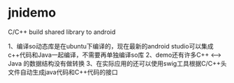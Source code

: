 # jnidemo
C/C++ build shared library to android


1、编译so动态库是在ubuntu下编译的，现在最新的android studio可以集成c++代码和Java一起编译，不需要再单独编译so库
2、demo还有许多C++ <--> Java 的数据结构没有做转换
3、在实际应用的还可以使用swig工具根据C/C++头文件自动生成java代码和C++代码的接口
